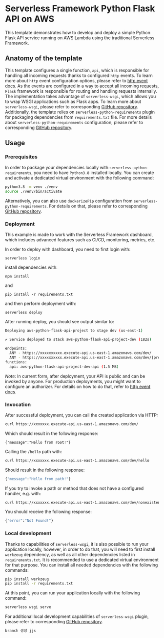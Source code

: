 <!--
title: 'Serverless Framework Python Flask API on AWS'
description: 'This template demonstrates how to develop and deploy a simple Python Flask API running on AWS Lambda using the traditional Serverless Framework.'
layout: Doc
framework: v3
platform: AWS
language: Python
priority: 2
authorLink: 'https://github.com/serverless'
authorName: 'Serverless, inc.'
authorAvatar: 'https://avatars1.githubusercontent.com/u/13742415?s=200&v=4'
-->

# Serverless Framework Python Flask API on AWS

This template demonstrates how to develop and deploy a simple Python Flask API service running on AWS Lambda using the traditional Serverless Framework.


## Anatomy of the template

This template configures a single function, `api`, which is responsible for handling all incoming requests thanks to configured `http` events. To learn more about `http` event configuration options, please refer to [http event docs](https://www.serverless.com/framework/docs/providers/aws/events/apigateway/). As the events are configured in a way to accept all incoming requests, `Flask` framework is responsible for routing and handling requests internally. The implementation takes advantage of `serverless-wsgi`, which allows you to wrap WSGI applications such as Flask apps. To learn more about `serverless-wsgi`, please refer to corresponding [GitHub repository](https://github.com/logandk/serverless-wsgi). Additionally, the template relies on `serverless-python-requirements` plugin for packaging dependencies from `requirements.txt` file. For more details about `serverless-python-requirements` configuration, please refer to corresponding [GitHub repository](https://github.com/UnitedIncome/serverless-python-requirements).

## Usage

### Prerequisites

In order to package your dependencies locally with `serverless-python-requirements`, you need to have `Python3.8` installed locally. You can create and activate a dedicated virtual environment with the following command:

```bash
python3.8 -m venv ./venv
source ./venv/bin/activate
```

Alternatively, you can also use `dockerizePip` configuration from `serverless-python-requirements`. For details on that, please refer to corresponding [GitHub repository](https://github.com/UnitedIncome/serverless-python-requirements).

### Deployment

This example is made to work with the Serverless Framework dashboard, which includes advanced features such as CI/CD, monitoring, metrics, etc.

In order to deploy with dashboard, you need to first login with:

```
serverless login
```

install dependencies with:

```
npm install
```

and

```
pip install -r requirements.txt
```

and then perform deployment with:

```
serverless deploy
```

After running deploy, you should see output similar to:

```bash
Deploying aws-python-flask-api-project to stage dev (us-east-1)

✔ Service deployed to stack aws-python-flask-api-project-dev (182s)

endpoints:
  ANY - https://xxxxxxxxxx.execute-api.us-east-1.amazonaws.com/dev/
  ANY - https://xxxxxxxxxx.execute-api.us-east-1.amazonaws.com/dev/{proxy+}
functions:
  api: aws-python-flask-api-project-dev-api (1.5 MB)
```

_Note_: In current form, after deployment, your API is public and can be invoked by anyone. For production deployments, you might want to configure an authorizer. For details on how to do that, refer to [http event docs](https://www.serverless.com/framework/docs/providers/aws/events/apigateway/).

### Invocation

After successful deployment, you can call the created application via HTTP:

```bash
curl https://xxxxxxx.execute-api.us-east-1.amazonaws.com/dev/
```

Which should result in the following response:

```
{"message":"Hello from root!"}
```

Calling the `/hello` path with:

```bash
curl https://xxxxxxx.execute-api.us-east-1.amazonaws.com/dev/hello
```

Should result in the following response:

```bash
{"message":"Hello from path!"}
```

If you try to invoke a path or method that does not have a configured handler, e.g. with:

```bash
curl https://xxxxxxx.execute-api.us-east-1.amazonaws.com/dev/nonexistent
```

You should receive the following response:

```bash
{"error":"Not Found!"}
```

### Local development

Thanks to capabilities of `serverless-wsgi`, it is also possible to run your application locally, however, in order to do that, you will need to first install `werkzeug` dependency, as well as all other dependencies listed in `requirements.txt`. It is recommended to use a dedicated virtual environment for that purpose. You can install all needed dependencies with the following commands:

```bash
pip install werkzeug
pip install -r requirements.txt
```

At this point, you can run your application locally with the following command:

```bash
serverless wsgi serve
```

For additional local development capabilities of `serverless-wsgi` plugin, please refer to corresponding [GitHub repository](https://github.com/logandk/serverless-wsgi).


```bash
branch 생성 jjs
```